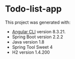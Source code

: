 # Todo-list-app

This project was generated with: 
- [Angular CLI](https://github.com/angular/angular-cli) version 8.3.21. 
- Spring Boot version 2.2.2
- Java version 1.8
- Spring Tool Sweet 4 
- H2 version 1.4.200

